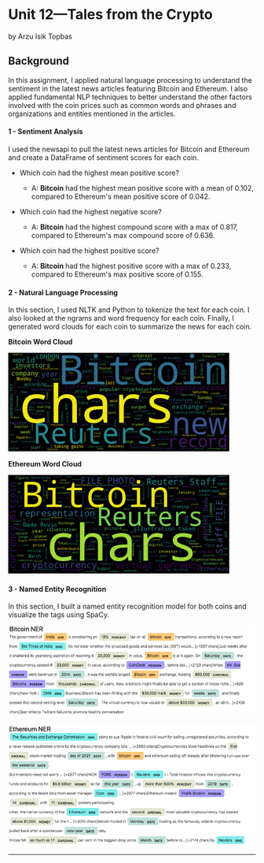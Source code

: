 # Unit 12—Tales from the Crypto
  by Arzu Isik Topbas


## Background

In this assignment, I applied natural language processing to understand the sentiment in the latest news articles featuring Bitcoin and Ethereum. I also applied fundamental NLP techniques to better understand the other factors involved with the coin prices such as common words and phrases and organizations and entities mentioned in the articles.


#### 1 - Sentiment Analysis

I used the newsapi to pull the latest news articles for Bitcoin and Ethereum and create a DataFrame of sentiment scores for each coin.

* Which coin had the highest mean positive score?

  * A: **Bitcoin** had the highest mean positive score with a mean of 0.102, compared to Ethereum's mean positive score of 0.042.
  
* Which coin had the highest negative score?

  * A: **Bitcoin** had the highest compound score with a max of 0.817, compared to Ethereum's max compound score of 0.636.
  
* Which coin had the highest positive score?

  * A: **Bitcoin** had the highest positive score with a max of 0.233, compared to Ethereum's max positive score of 0.155.

#### 2 - Natural Language Processing

In this section, I used NLTK and Python to tokenize the text for each coin. I also looked at the ngrams and word frequency for each coin.
Finally, I generated word clouds for each coin to summarize the news for each coin.

 **Bitcoin Word Cloud**
 
![btc-word-cloud.png](https://github.com/arzuisiktopbas/09-Tales_from_the_Crypto/blob/main/Images/bitcoin_word_cloud.png)

**Ethereum Word Cloud**

![eth-word-cloud.png](https://github.com/arzuisiktopbas/09-Tales_from_the_Crypto/blob/main/Images/ethereum_word_cloud.png)

#### 3 - Named Entity Recognition

In this section, I built a named entity recognition model for both coins and visualize the tags using SpaCy.

![btc-ner.png](https://github.com/arzuisiktopbas/09-Tales_from_the_Crypto/blob/main/Images/Bitcoin_ner.png)

![eth-ner.png](https://github.com/arzuisiktopbas/09-Tales_from_the_Crypto/blob/main/Images/Ethereum_ner.png)

---

